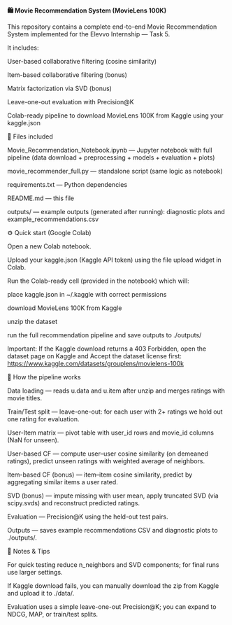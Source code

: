 **🛍️ Movie Recommendation System (MovieLens 100K)**

This repository contains a complete end-to-end Movie Recommendation System implemented for the Elevvo Internship — Task 5.

It includes:

User-based collaborative filtering (cosine similarity)

Item-based collaborative filtering (bonus)

Matrix factorization via SVD (bonus)

Leave-one-out evaluation with Precision@K

Colab-ready pipeline to download MovieLens 100K from Kaggle using your kaggle.json

🔗 Files included

Movie_Recommendation_Notebook.ipynb — Jupyter notebook with full pipeline (data download + preprocessing + models + evaluation + plots)

movie_recommender_full.py — standalone script (same logic as notebook)

requirements.txt — Python dependencies

README.md — this file

outputs/ — example outputs (generated after running): diagnostic plots and example_recommendations.csv

⚙️ Quick start (Google Colab)

Open a new Colab notebook.

Upload your kaggle.json (Kaggle API token) using the file upload widget in Colab.

Run the Colab-ready cell (provided in the notebook) which will:

place kaggle.json in ~/.kaggle with correct permissions

download MovieLens 100K from Kaggle

unzip the dataset

run the full recommendation pipeline and save outputs to ./outputs/

Important: If the Kaggle download returns a 403 Forbidden, open the dataset page on Kaggle and Accept the dataset license first:
https://www.kaggle.com/datasets/grouplens/movielens-100k

🧩 How the pipeline works

Data loading — reads u.data and u.item after unzip and merges ratings with movie titles.

Train/Test split — leave-one-out: for each user with 2+ ratings we hold out one rating for evaluation.

User-Item matrix — pivot table with user_id rows and movie_id columns (NaN for unseen).

User-based CF — compute user–user cosine similarity (on demeaned ratings), predict unseen ratings with weighted average of neighbors.

Item-based CF (bonus) — item–item cosine similarity, predict by aggregating similar items a user rated.

SVD (bonus) — impute missing with user mean, apply truncated SVD (via scipy.svds) and reconstruct predicted ratings.

Evaluation — Precision@K using the held-out test pairs.

Outputs — saves example recommendations CSV and diagnostic plots to ./outputs/.


📌 Notes & Tips

For quick testing reduce n_neighbors and SVD components; for final runs use larger settings.

If Kaggle download fails, you can manually download the zip from Kaggle and upload it to ./data/.

Evaluation uses a simple leave-one-out Precision@K; you can expand to NDCG, MAP, or train/test splits.
